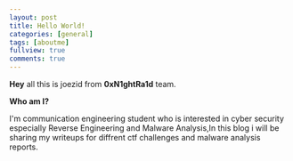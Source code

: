 ```yaml
---
layout: post
title: Hello World!
categories: [general]
tags: [aboutme]
fullview: true
comments: true
---
```


**Hey** all this is joezid from **0xN1ghtRa1d** team. 

**Who am I?**

I'm communication engineering student who is interested in cyber security especially Reverse Engineering and Malware Analysis,In this blog  i will be sharing my writeups for diffrent ctf challenges and malware analysis reports.
